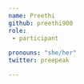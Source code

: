 ```yaml
---
name: Preethi
github: preethi900
role:
 - participant
 
pronouns: "she/her"
twitter: preepeak

---
```

